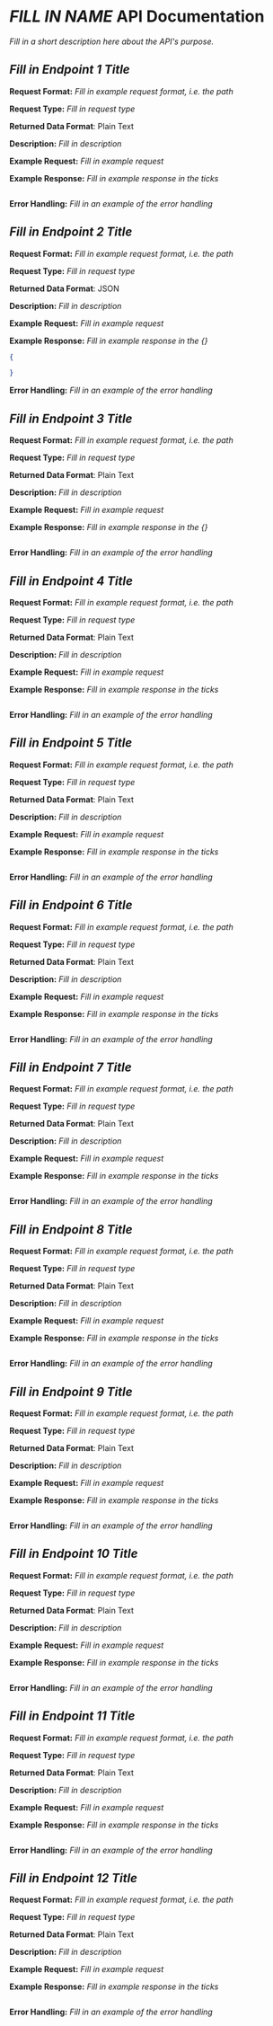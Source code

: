 # *FILL IN NAME* API Documentation
*Fill in a short description here about the API's purpose.*

## *Fill in Endpoint 1 Title*
**Request Format:** *Fill in example request format, i.e. the path*

**Request Type:** *Fill in request type*

**Returned Data Format**: Plain Text

**Description:** *Fill in description*

**Example Request:** *Fill in example request*

**Example Response:**
*Fill in example response in the ticks*

```

```

**Error Handling:**
*Fill in an example of the error handling*


## *Fill in Endpoint 2 Title*
**Request Format:** *Fill in example request format, i.e. the path*

**Request Type:** *Fill in request type*

**Returned Data Format**: JSON

**Description:** *Fill in description*

**Example Request:** *Fill in example request*

**Example Response:**
*Fill in example response in the {}*

```json
{

}
```

**Error Handling:**
*Fill in an example of the error handling*


## *Fill in Endpoint 3 Title*
**Request Format:** *Fill in example request format, i.e. the path*

**Request Type:** *Fill in request type*

**Returned Data Format**: Plain Text

**Description:** *Fill in description*

**Example Request:** *Fill in example request*

**Example Response:**
*Fill in example response in the {}*

```

```

**Error Handling:**
*Fill in an example of the error handling*


## *Fill in Endpoint 4 Title*
**Request Format:** *Fill in example request format, i.e. the path*

**Request Type:** *Fill in request type*

**Returned Data Format**: Plain Text

**Description:** *Fill in description*

**Example Request:** *Fill in example request*

**Example Response:**
*Fill in example response in the ticks*

```

```

**Error Handling:**
*Fill in an example of the error handling*


## *Fill in Endpoint 5 Title*
**Request Format:** *Fill in example request format, i.e. the path*

**Request Type:** *Fill in request type*

**Returned Data Format**: Plain Text

**Description:** *Fill in description*

**Example Request:** *Fill in example request*

**Example Response:**
*Fill in example response in the ticks*

```

```

**Error Handling:**
*Fill in an example of the error handling*


## *Fill in Endpoint 6 Title*
**Request Format:** *Fill in example request format, i.e. the path*

**Request Type:** *Fill in request type*

**Returned Data Format**: Plain Text

**Description:** *Fill in description*

**Example Request:** *Fill in example request*

**Example Response:**
*Fill in example response in the ticks*

```

```

**Error Handling:**
*Fill in an example of the error handling*


## *Fill in Endpoint 7 Title*
**Request Format:** *Fill in example request format, i.e. the path*

**Request Type:** *Fill in request type*

**Returned Data Format**: Plain Text

**Description:** *Fill in description*

**Example Request:** *Fill in example request*

**Example Response:**
*Fill in example response in the ticks*

```

```

**Error Handling:**
*Fill in an example of the error handling*


## *Fill in Endpoint 8 Title*
**Request Format:** *Fill in example request format, i.e. the path*

**Request Type:** *Fill in request type*

**Returned Data Format**: Plain Text

**Description:** *Fill in description*

**Example Request:** *Fill in example request*

**Example Response:**
*Fill in example response in the ticks*

```

```

**Error Handling:**
*Fill in an example of the error handling*


## *Fill in Endpoint 9 Title*
**Request Format:** *Fill in example request format, i.e. the path*

**Request Type:** *Fill in request type*

**Returned Data Format**: Plain Text

**Description:** *Fill in description*

**Example Request:** *Fill in example request*

**Example Response:**
*Fill in example response in the ticks*

```

```

**Error Handling:**
*Fill in an example of the error handling*


## *Fill in Endpoint 10 Title*
**Request Format:** *Fill in example request format, i.e. the path*

**Request Type:** *Fill in request type*

**Returned Data Format**: Plain Text

**Description:** *Fill in description*

**Example Request:** *Fill in example request*

**Example Response:**
*Fill in example response in the ticks*

```

```

**Error Handling:**
*Fill in an example of the error handling*


## *Fill in Endpoint 11 Title*
**Request Format:** *Fill in example request format, i.e. the path*

**Request Type:** *Fill in request type*

**Returned Data Format**: Plain Text

**Description:** *Fill in description*

**Example Request:** *Fill in example request*

**Example Response:**
*Fill in example response in the ticks*

```

```

**Error Handling:**
*Fill in an example of the error handling*


## *Fill in Endpoint 12 Title*
**Request Format:** *Fill in example request format, i.e. the path*

**Request Type:** *Fill in request type*

**Returned Data Format**: Plain Text

**Description:** *Fill in description*

**Example Request:** *Fill in example request*

**Example Response:**
*Fill in example response in the ticks*

```

```

**Error Handling:**
*Fill in an example of the error handling*
